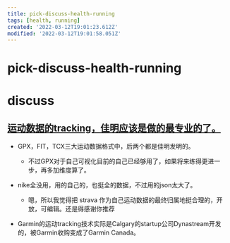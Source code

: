 ```yaml
---
title: pick-discuss-health-running
tags: [health, running]
created: '2022-03-12T19:01:23.612Z'
modified: '2022-03-12T19:01:58.051Z'
---
```


# pick-discuss-health-running

# discuss

## [运动数据的tracking，佳明应该是做的最专业的了。](https://twitter.com/geekplux/status/1317714349641719808)

- GPX，FIT，TCX三大运动数据格式中，后两个都是佳明发明的。
  - 不过GPX对于自己可视化目前的自己已经够用了，如果将来练得更进一步，再多加维度算了。

- nike全没用，用的自己的，也挺全的数据，不过用的json太大了。
  - 嗯，所以我觉得把 strava 作为自己运动数据的最终归属地挺合理的，开放，可编辑。还是得感谢你推荐
- Garmin的运动tracking技术实际是Calgary的startup公司Dynastream开发的，被Garmin收购变成了Garmin Canada。
